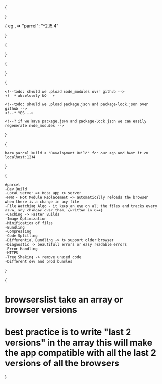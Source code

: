 <!--?* This is lecture 02  -->

<!--! The foremost thing we learn is that npm is not "Node Package Manager" it is a manager that manages packages -->

<!--? How to npm init and what are the things of it. -->

{

<!--* Installing the dependencies from npm -->
<!--? Types of dependencies => -->

<!--todo 1. Dev Dependencies -> Dependencies which are used during the development phase => (npm insatll -D dependencty-name) -->
<!--todo 2. Normal Dependencies => Dependencies which are used in the production also => (npm install dependency-name)  -->

}

<!--! parcel  -->
<!--* it is a bundler  -->

{
eg., => "parcel": "^2.15.4"

<!--? left shows the dependency name and right side shows the version number -->
<!-- *this "^" sign is called "caret", -->

<!--todo: this ^ caret shows that the version of the dependencies can be upgraded in the future when a new "minor update" is released. -->

<!-- todo: "~" tilde sign is also used but it is used for "major update" automatically update major update but it is not reccommended -->

<!--? if there is no sign before the version number then the version of dependency will never be update automatically  -->

}

{

<!--! package-lock.json  -->
<!--* it keeps a track of what dependencies are installed and especially the exact version of the dependencies which. -->
<!--* This "locks down" the versions, ensuring that npm install will always install the identical set of packages and versions  -->

}

{

<!--! node_modules -->
<!--* it contains all the code that is fetched from the npm for the dependencies we installed, like a database for the dependencies and packages that we used -->
<!--? a dependency or package can have their own set of dependencies these dependencies are called transit dependencies -->
<!--? node_modules contains all the set of dependencies which are needed by the dependencies we installed in out app -->

}

{

<!--! gitignore -->
<!--? it is a file that is used to ignore files like node_modules, .env that must not be published on github -->

    <!--todo: should we upload node_modules over github -->
    <!--* absolutely NO -->

    <!--todo: should we upload package.json and package-lock.json over github -->
    <!--* YES -->

    <!--? if we have package.json and package-lock.json we can easily regenerate node_modules -->

}

{

<!--* npx parcel index.html => this runs our app at localhost:1234 -->
<!--todo but in package.json file we have to remove main:"App.js", this will throw an error -->
<!--? npx means executing a package like here parcel -->

    here parcel build a "Development Build" for our app and host it on localhost:1234

}

{

<!--? Lecture 02 part2 -->
<!--* removing the cdn links and installing the react from npm into our machine(app) npm i react, npm i react-dom -->
<!--! Now we got errors like React is not defined as we are using React.createElement because we didnot have imported React yet in App.js -->
<!--? import React from react and ReactDOM from react-dom, this successfully imported the React and ReactDOM but this alone will create some error which says Browser scripts doesnt have export or imports -->
<!--todo:=> this can be resolve by adding a type attribute in the script tag in index.html file and give it a value module like "type=module" -->

    #parcel
    -Dev Build
    -Local Server => host app to server
    -HMR - Hot Module Replacement => automatically reloads the browser when there is a change in any file
    -File Watching Algo - it keep an eye on all the files and tracks every save, any changes over them, {written in C++}
    -Caching -> Faster Builds
    -Image Optimization
    -Minification of files
    -Bundling
    -Compressing
    -Code Splitting
    -Differential Bundling -> to support older browser
    -Diagnostic -> beautifull errors or easy readable errors
    -Error Handling
    -HTTPS
    -Tree Shaking -> remove unused code
    -Different dev and prod bundles

}

<!--! why react is very fast? -->
<!--* because react uses may other packages, libraries to make a production ready app, ex parcel -->

<!--? running the app using parcel will create a dist folder which contains minified file generated by parcel -->

<!--!  we dont need these file on github -->

{

<!--? how to make our app compatible with older browsers -->

<!--* browserslist is a thing in node_modules which takes care of this and we have to configure it in package.json file -->
 <!--todo: "browserslist": [ "last 2 Chrome version, last 3 Edge version"] this will make the app compatible with defined browser versions-->

# browserslist take an array or browser versions

# best practice is to write "last 2 versions" in the array this will make the app compatible with all the last 2 versions of all the browsers

}
